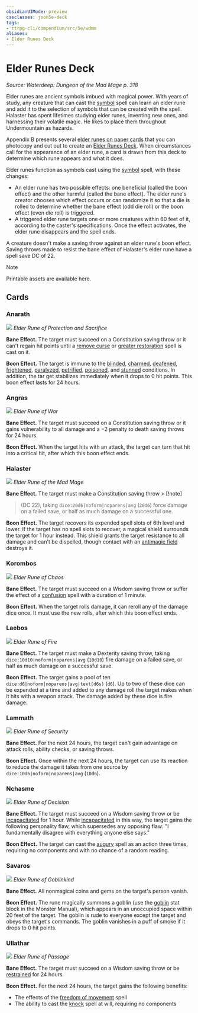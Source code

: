 ```yaml
---
obsidianUIMode: preview
cssclasses: json5e-deck
tags:
- ttrpg-cli/compendium/src/5e/wdmm
aliases:
- Elder Runes Deck
---
```

# Elder Runes Deck
*Source: Waterdeep: Dungeon of the Mad Mage p. 318*  

Elder runes are ancient symbols imbued with magical power. With years of study, any creature that can cast the [symbol](/3-Mechanics/CLI/Compendium/spells/symbol.md) spell can learn an elder rune and add it to the selection of symbols that can be created with the spell. Halaster has spent lifetimes studying elder runes, inventing new ones, and harnessing their volatile magic. He likes to place them throughout Undermountain as hazards.

Appendix B presents several [elder runes on paper cards](/3-Mechanics/CLI/Compendium/decks/elder-runes-deck-wdmm.md) that you can photocopy and cut out to create an [Elder Runes Deck](/3-Mechanics/CLI/Compendium/decks/elder-runes-deck-wdmm.md). When circumstances call for the appearance of an elder rune, a card is drawn from this deck to determine which rune appears and what it does.

Elder runes function as symbols cast using the [symbol](/3-Mechanics/CLI/Compendium/spells/symbol.md) spell, with these changes:

- An elder rune has two possible effects: one beneficial (called the boon effect) and the other harmful (called the bane effect). The elder rune's creator chooses which effect occurs or can randomize it so that a die is rolled to determine whether the bane effect (odd die roll) or the boon effect (even die roll) is triggered.  
- A triggered elder rune targets one or more creatures within 60 feet of it, according to the caster's specifications. Once the effect activates, the elder rune disappears and the spell ends.  

A creature doesn't make a saving throw against an elder rune's boon effect. Saving throws made to resist the bane effect of Halaster's elder rune have a spell save DC of 22.

> [!note]
> Printable assets are available here.

## Cards

### Anarath
![](/3-Mechanics/CLI/Compendium/decks/img/elder-runes-anarath.webp#card)
*Elder Rune of Protection and Sacrifice*

**Bane Effect.** The target must succeed on a Constitution saving throw or it can't regain hit points until a [remove curse](/3-Mechanics/CLI/Compendium/spells/remove-curse.md) or [greater restoration](/3-Mechanics/CLI/Compendium/spells/greater-restoration.md) spell is cast on it.

**Boon Effect.** The target is immune to the [blinded](/3-Mechanics/CLI/Rules/conditions.md#Blinded), [charmed](/3-Mechanics/CLI/Rules/conditions.md#Charmed), [deafened](/3-Mechanics/CLI/Rules/conditions.md#Deafened), [frightened](/3-Mechanics/CLI/Rules/conditions.md#Frightened), [paralyzed](/3-Mechanics/CLI/Rules/conditions.md#Paralyzed), [petrified](/3-Mechanics/CLI/Rules/conditions.md#Petrified), [poisoned](/3-Mechanics/CLI/Rules/conditions.md#Poisoned), and [stunned](/3-Mechanics/CLI/Rules/conditions.md#Stunned) conditions. In addition, the tar get stabilizes immediately when it drops to 0 hit points. This boon effect lasts for 24 hours.

### Angras
![](/3-Mechanics/CLI/Compendium/decks/img/elder-runes-angras.webp#card)
*Elder Rune of War*

**Bane Effect.** The target must succeed on a Constitution saving throw or it gains vulnerability to all damage and a −2 penalty to death saving throws for 24 hours.

**Boon Effect.** When the target hits with an attack, the target can turn that hit into a critical hit, after which this boon effect ends.

### Halaster
![](/3-Mechanics/CLI/Compendium/decks/img/elder-runes-halaster.webp#card)
*Elder Rune of the Mad Mage*

**Bane Effect.** The target must make a Constitution saving throw > [!note]
> (DC 22), taking `dice:20d6|noform|noparens|avg` (`20d6`) force damage on a failed save, or half as much damage on a successful one.

**Boon Effect.** The target recovers its expended spell slots of 6th level and lower. If the target has no spell slots to recover, a magical shield surrounds the target for 1 hour instead. This shield grants the target resistance to all damage and can't be dispelled, though contact with an [antimagic field](/3-Mechanics/CLI/Compendium/spells/antimagic-field.md) destroys it.

### Korombos
![](/3-Mechanics/CLI/Compendium/decks/img/elder-runes-korombos.webp#card)
*Elder Rune of Chaos*

**Bane Effect.** The target must succeed on a Wisdom saving throw or suffer the effect of a [confusion](/3-Mechanics/CLI/Compendium/spells/confusion.md) spell with a duration of 1 minute.

**Boon Effect.** When the target rolls damage, it can reroll any of the damage dice once. It must use the new rolls, after which this boon effect ends.

### Laebos
![](/3-Mechanics/CLI/Compendium/decks/img/elder-runes-laebos.webp#card)
*Elder Rune of Fire*

**Bane Effect.** The target must make a Dexterity saving throw, taking `dice:10d10|noform|noparens|avg` (`10d10`) fire damage on a failed save, or half as much damage on a successful save.

**Boon Effect.** The target gains a pool of ten `dice:d6|noform|noparens|avg|text(d6s)` (`d6`). Up to two of these dice can be expended at a time and added to any damage roll the target makes when it hits with a weapon attack. The damage added by these dice is fire damage.

### Lammath
![](/3-Mechanics/CLI/Compendium/decks/img/elder-runes-lammath.webp#card)
*Elder Rune of Security*

**Bane Effect.** For the next 24 hours, the target can't gain advantage on attack rolls, ability checks, or saving throws.

**Boon Effect.** Once within the next 24 hours, the target can use its reaction to reduce the damage it takes from one source by `dice:10d6|noform|noparens|avg` (`10d6`).

### Nchasme
![](/3-Mechanics/CLI/Compendium/decks/img/elder-runes-nchasme.webp#card)
*Elder Rune of Decision*

**Bane Effect.** The target must succeed on a Wisdom saving throw or be [incapacitated](/3-Mechanics/CLI/Rules/conditions.md#Incapacitated) for 1 hour. While [incapacitated](/3-Mechanics/CLI/Rules/conditions.md#Incapacitated) in this way, the target gains the following personality flaw, which supersedes any opposing flaw: "I fundamentally disagree with everything anyone else says."

**Boon Effect.** The target can cast the [augury](/3-Mechanics/CLI/Compendium/spells/augury.md) spell as an action three times, requiring no components and with no chance of a random reading.

### Savaros
![](/3-Mechanics/CLI/Compendium/decks/img/elder-runes-savaros.webp#card)
*Elder Rune of Goblinkind*

**Bane Effect.** All nonmagical coins and gems on the target's person vanish.

**Boon Effect.** The rune magically summons a goblin (use the [goblin](/3-Mechanics/CLI/Compendium/bestiary/humanoid/goblin.md) stat block in the Monster Manual), which appears in an unoccupied space within 20 feet of the target. The goblin is rude to everyone except the target and obeys the target's commands. The goblin vanishes in a puff of smoke if it drops to 0 hit points.

### Ullathar
![](/3-Mechanics/CLI/Compendium/decks/img/elder-runes-ullathar.webp#card)
*Elder Rune of Passage*

**Bane Effect.** The target must succeed on a Wisdom saving throw or be [restrained](/3-Mechanics/CLI/Rules/conditions.md#Restrained) for 24 hours.

**Boon Effect.** For the next 24 hours, the target gains the following benefits:

- The effects of the [freedom of movement](/3-Mechanics/CLI/Compendium/spells/freedom-of-movement.md) spell  
- The ability to cast the [knock](/3-Mechanics/CLI/Compendium/spells/knock.md) spell at will, requiring no components